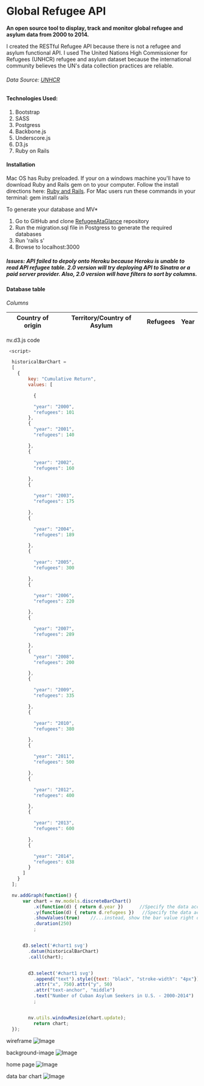 
# Global Refugee API
**An open source tool to display, track and monitor global refugee and asylum data from 2000 to 2014.**

I created the RESTful Refugee API because there is not a refugee and asylum functional API. I used The United Nations High Commissioner for Refugees (UNHCR) refugee and asylum dataset because the international community believes the UN's data collection practices are reliable.
###### Data Source: [UNHCR](http://data.un.org/Data.aspx?d=UNHCR&f=indID:Type-Ref)

#### Technologies Used:
1. Bootstrap
2. SASS
3. Postgress
4. Backbone.js
5. Underscore.js
6. D3.js
7. Ruby on Rails

#### Installation
Mac OS has Ruby preloaded. If your on a windows machine you'll have to download Ruby and Rails gem on to your computer. Follow the install directions here: [Ruby and Rails]('https://forwardhq.com/help/installing-ruby-windows').
For Mac users run these commands in your terminal:
gem install rails

 To generate your database and MV*
1. Go to GitHub and clone [RefugeeAtaGlance]('https://github.com/Sonju/RefugeesATaGlance') repository
2. Run the migration.sql file in Postgress to generate the required databases
3. Run 'rails s'
4. Browse to localhost:3000


##### Issues: API failed to depoly onto Heroku because Heroku is unable to read API refugee table. 2.0 version will try deploying API to Sinatra or a paid server provider. Also, 2.0 version will have filters to sort by columns.

#### Database table
*Columns*

  Country of origin | Territory/Country of Asylum | Refugees | Year
  ----------------- |----------------------------| -------- |-----



nv.d3.js code
```javascript
 <script>

  historicalBarChart =
  [
    {
        key: "Cumulative Return",
        values: [

          {

          "year": "2000",
          "refugees": 101
        },
        {
          "year": "2001",
          "refugees": 140

        },
        {

          "year": "2002",
          "refugees": 160

        },
        {

          "year": "2003",
          "refugees": 175

        },
        {

          "year": "2004",
          "refugees": 189

        },
        {

          "year": "2005",
          "refugees": 300

        },
        {

          "year": "2006",
          "refugees": 220

        },
        {

          "year": "2007",
          "refugees": 289

        },
        {
          "year": "2008",
          "refugees": 200

        },
        {

          "year": "2009",
          "refugees": 335

        },
        {

          "year": "2010",
          "refugees": 380

        },
        {

          "year": "2011",
          "refugees": 500

        },
        {

          "year": "2012",
          "refugees": 400

        },
        {

          "year": "2013",
          "refugees": 600

        },
        {

          "year": "2014",
          "refugees": 638
        }
      ]
    }
  ];

  nv.addGraph(function() {
      var chart = nv.models.discreteBarChart()
          .x(function(d) { return d.year })      //Specify the data accessors.
          .y(function(d) { return d.refugees })   //Specify the data accessors.
          .showValues(true)    //...instead, show the bar value right on top of each bar.
          .duration(250)
          ;


      d3.select('#chart1 svg')
        .datum(historicalBarChart)
        .call(chart);


        d3.select('#chart1 svg')
          .append("text").style({text: "black", "stroke-width": "4px"})
          .attr("x", 750).attr("y", 50)
          .attr("text-anchor", "middle")
          .text("Number of Cuban Asylum Seekers in U.S. - 2000-2014")
          ;


        nv.utils.windowResize(chart.update);
          return chart;
  });
```

</script>



 wireframe
![Image](/public/wireframes/API_Wireframe.png)

background-image
![Image](/app/assets/images/worldrefugeeday.jpg)

home page
![Image](/public/screenshots/home_screen.png)

data bar chart
![Image](/public/screenshots/data_bar_chart.png)

